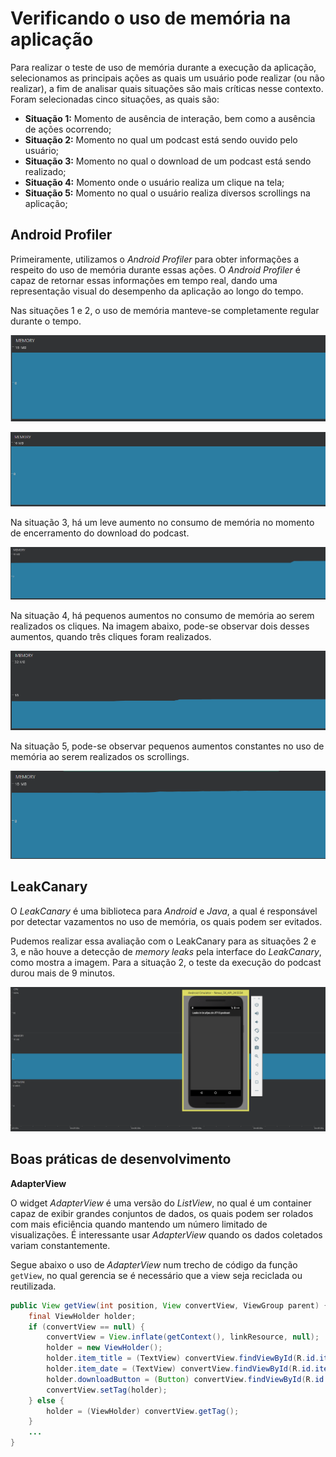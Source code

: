 Verificando o uso de memória na aplicação
=============

Para realizar o teste de uso de memória durante a execução da aplicação, selecionamos as principais ações as quais um usuário pode realizar (ou não realizar), a fim de analisar quais situações são mais críticas nesse contexto. Foram selecionadas cinco situações, as quais são:

- **Situação 1:** Momento de ausência de interação, bem como a ausência de ações ocorrendo;
- **Situação 2:** Momento no qual um podcast está sendo ouvido pelo usuário;
- **Situação 3:** Momento no qual o download de um podcast está sendo realizado;
- **Situação 4:** Momento onde o usuário realiza um clique na tela;
- **Situação 5:** Momento no qual o usuário realiza diversos scrollings na aplicação;

Android Profiler
-----------------
Primeiramente, utilizamos o *Android Profiler* para obter informações a respeito do uso de memória durante essas ações. O *Android Profiler* é capaz de retornar essas informações em tempo real, dando uma representação visual do desempenho da aplicação ao longo do tempo.

Nas situações 1 e 2, o uso de memória manteve-se completamente regular durante o tempo.

![AndroidProfiler](Images/AndroidProfiler/Memoria/memoria_sem_interacao.png)

![AndroidProfiler](Images/AndroidProfiler/Memoria/memoria_play_podcast.png)

Na situação 3, há um leve aumento no consumo de memória no momento de encerramento do download do podcast.

![AndroidProfiler](Images/AndroidProfiler/Memoria/memoria_download_podcast.png)

Na situação 4, há pequenos aumentos no consumo de memória ao serem realizados os cliques. Na imagem abaixo, pode-se observar dois desses aumentos, quando três cliques foram realizados.

![AndroidProfiler](Images/AndroidProfiler/Memoria/memoria_clique_tela.png)

Na situação 5, pode-se observar pequenos aumentos constantes no uso de memória ao serem realizados os scrollings.

![AndroidProfiler](Images/AndroidProfiler/Memoria/memoria_scrolling_tela.png)

LeakCanary
-----------------

O *LeakCanary* é uma biblioteca para *Android* e *Java*, a qual é responsável por detectar vazamentos no uso de memória, os quais podem ser evitados.

Pudemos realizar essa avaliação com o LeakCanary para as situações 2 e 3, e não houve a detecção de *memory leaks* pela interface do *LeakCanary*, como mostra a imagem. Para a situação 2, o teste da execução do podcast durou mais de 9 minutos.

![LeakCanary](images/LeakCanary/no_leaks_detected.png)

Boas práticas de desenvolvimento
-----------------

**AdapterView**

O widget *AdapterView* é uma versão do *ListView*, no qual é um container capaz de exibir grandes conjuntos de dados, os quais podem ser rolados com mais eficiência quando mantendo um número limitado de visualizações. É interessante usar *AdapterView* quando os dados coletados variam constantemente.

Segue abaixo o uso de *AdapterView* num trecho de código da função `getView`, no qual gerencia se é necessário que a view seja reciclada ou reutilizada.

```Java
public View getView(int position, View convertView, ViewGroup parent) {
    final ViewHolder holder;
    if (convertView == null) {
        convertView = View.inflate(getContext(), linkResource, null);
        holder = new ViewHolder();
        holder.item_title = (TextView) convertView.findViewById(R.id.item_title);
        holder.item_date = (TextView) convertView.findViewById(R.id.item_date);
        holder.downloadButton = (Button) convertView.findViewById(R.id.item_action);
        convertView.setTag(holder);
    } else {
        holder = (ViewHolder) convertView.getTag();
    }
    ...
}
```
